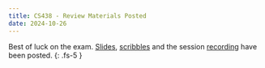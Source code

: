```yaml
---
title: CS438 - Review Materials Posted
date: 2024-10-26
---
```

Best of luck on the exam. 
[Slides](/assets/cs438/fa24/mt1/pdf/ACM_438_MT1_Review.pdf), [scribbles](/assets/cs438/fa24/mt1/pdf/ACM_438_MT1_Review_scribbles.pdf) and the session [recording](https://illinois.zoom.us/rec/share/mvR3KY1VQvm0oow8TByltalPJi8da2GgPwdXtmjQsM62IaXzmPAZtD95D8qtjLRO.-Mbbl175Ow88usge) have been posted.
{: .fs-5 }
